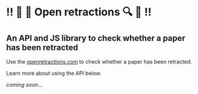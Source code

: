 # :bangbang: :page_facing_up: :mag_right: Open retractions :mag: :page_facing_up: :bangbang:

## An API and JS library to check whether a paper has been retracted

Use the [openretractions.com](web-tool) to check whether a paper has been retracted.

Learn more about using the API below.

*coming soon...*
